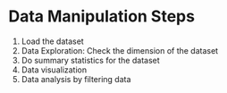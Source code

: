 # Data Manipulation Steps
1. Load the dataset
1. Data Exploration: 
    Check the dimension of the dataset
1. Do summary statistics for the dataset
1. Data visualization
1. Data analysis by filtering data